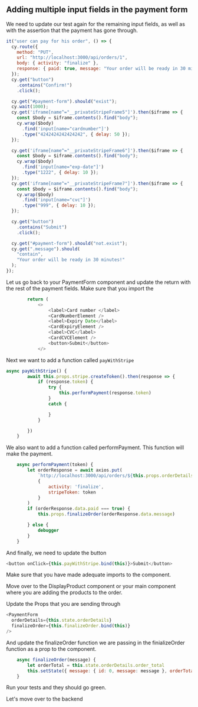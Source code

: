 ## Adding multiple input fields in the payment form

We need to update our test again for the remaining input fields, as well as with the assertion that the payment has gone through. 

```js
it("user can pay for his order", () => {
  cy.route({
    method: "PUT",
    url: "http://localhost:3000/api/orders/1",
    body: { activity: "finalize" },
    response: { paid: true, message: "Your order will be ready in 30 minutes!" }
  });
  cy.get("button")
    .contains("Confirm!")
    .click();

  cy.get("#payment-form").should("exist");
  cy.wait(1000);
  cy.get('iframe[name^="__privateStripeFrame5"]').then($iframe => {
    const $body = $iframe.contents().find("body");
    cy.wrap($body)
      .find('input[name="cardnumber"]')
      .type("4242424242424242", { delay: 50 });
  });

  cy.get('iframe[name^="__privateStripeFrame6"]').then($iframe => {
    const $body = $iframe.contents().find("body");
    cy.wrap($body)
      .find('input[name="exp-date"]')
      .type("1222", { delay: 10 });
  });
  cy.get('iframe[name^="__privateStripeFrame7"]').then($iframe => {
    const $body = $iframe.contents().find("body");
    cy.wrap($body)
      .find('input[name="cvc"]')
      .type("999", { delay: 10 });
  });

  cy.get("button")
    .contains("Submit")
    .click();

  cy.get("#payment-form").should("not.exist");
  cy.get(".message").should(
    "contain",
    "Your order will be ready in 30 minutes!"
  );
});
```

Let us go back to your PaymentForm component and update the return with the rest of the payment fields. Make sure that you import the 

```js
		return (
			<>
				<label>Card number </label>
				<CardNumberElement />
				<label>Expiry Date</label>
				<CardExpiryElement />
				<label>CVC</label>
				<CardCVCElement />
				<button>Submit</button>
			</>
```

Next we want to add a function called `payWithStripe`

```js
async payWithStripe() {
		await this.props.stripe.createToken().then(response => {
			if (response.token) {
				try {
					this.performPayment(response.token)
				}
				catch {

				}
			}

		})
	}
```

We also want to add a function called performPayment. This function will make the payment.

```js
	async performPayment(token) {
		let orderResponse = await axios.put(
			`http://localhost:3000/api/orders/${this.props.orderDetails.id}`,
			{
				activity: 'finalize',
				stripeToken: token
			}
		)
		if (orderResponse.data.paid === true) {
			this.props.finalizeOrder(orderResponse.data.message)

		} else {
			debugger
		}
	}
```

And finally, we need to update the button

```js
<button onClick={this.payWithStripe.bind(this)}>Submit</button>
```

Make sure that you have made adequate imports to the component.

Move over to the DisplayProduct component or your main component where you are adding the products to the order.

Update the Props that you are sending through

```js
<PaymentForm
  orderDetails={this.state.orderDetails}
  finalizeOrder={this.finalizeOrder.bind(this)}
/>
```

And update the finalizeOrder function we are passing in the finializeOrder function as a prop to the component.

```js
	async finalizeOrder(message) {
		let orderTotal = this.state.orderDetails.order_total
		this.setState({ message: { id: 0, message: message }, orderTotal: orderTotal, orderDetails: {}, showPaymentForm: false })
	}
```

Run your tests and they should go green.

Let's move over to the backend 

